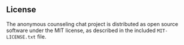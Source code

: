 ## License

The anonymous counseling chat project is distributed as open source software under the MIT license, as described in the included `MIT-LICENSE.txt` file.